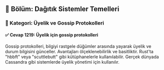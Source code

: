 ## 📘 Bölüm: Dağıtık Sistemler Temelleri  
### 🔹 Kategori: Üyelik ve Gossip Protokolleri  
#### ✅ Cevap 1219: Üyelik için gossip protokolleri

Gossip protokolleri, bilgiyi rastgele düğümler arasında yayarak üyelik ve durum bilgisini günceller. Avantajları ölçeklenebilirlik ve basitliktir. Rust'ta "hbbft" veya "scuttlebutt" gibi kütüphanelerle kullanılabilir. Gerçek dünyada Cassandra gibi sistemlerde üyelik yönetimi için kullanılır.
